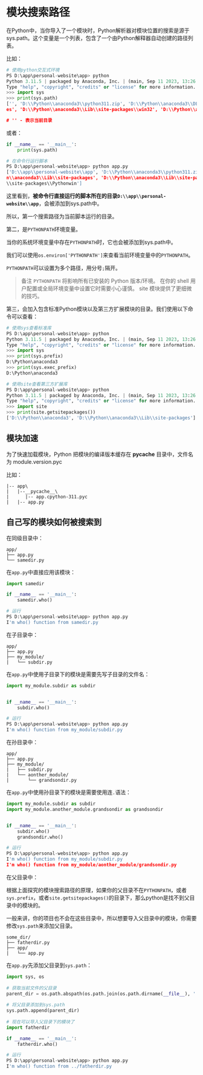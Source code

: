 # 模块搜索路径

在Python中，当你导入了一个模块时，Python解析器对模块位置的搜索是源于sys.path。这个变量是一个列表，包含了一个由Python解释器自动创建的路径列表。

比如：

```python
# 使用python交互式环境
PS D:\app\personal-website\app> python
Python 3.11.5 | packaged by Anaconda, Inc. | (main, Sep 11 2023, 13:26:23) [MSC v.1916 64 bit (AMD64)] on win32
Type "help", "copyright", "credits" or "license" for more information.
>>> import sys
>>> print(sys.path)
['', 'D:\\Python\\anaconda3\\python311.zip', 'D:\\Python\\anaconda3\\DLLs', 'D:\\Python\\anaconda3\\Lib', 'D:\\Python\\anaconda3', 'D:\\Python\\anaconda3\\Lib\\site-packag
es', 'D:\\Python\\anaconda3\\Lib\\site-packages\\win32', 'D:\\Python\\anaconda3\\Lib\\site-packages\\win32\\lib', 'D:\\Python\\anaconda3\\Lib\\site-packages\\Pythonwin']

# '' - 表示当前目录
```

或者：

```python
if __name__ == '__main__':
    print(sys.path)

# 在命令行运行脚本
PS D:\app\personal-website\app> python app.py
['D:\\app\\personal-website\\app', 'D:\\Python\\anaconda3\\python311.zip', 'D:\\Python\\anaconda3\\DLLs', 'D:\\Python\\anaconda3\\Lib', 'D:\\Python\\anaconda3', 'D:\\Pytho
n\\anaconda3\\Lib\\site-packages', 'D:\\Python\\anaconda3\\Lib\\site-packages\\win32', 'D:\\Python\\anaconda3\\Lib\\site-packages\\win32\\lib', 'D:\\Python\\anaconda3\\Lib
\\site-packages\\Pythonwin']
```

这里看到，**被命令行直接运行的脚本所在的目录`D:\\app\\personal-website\\app`**，会被添加到sys.path中。

所以，第一个搜索路径为当前脚本运行的目录。

第二，是`PYTHONPATH`环境变量。

当你的系统环境变量中存在`PYTHONPATH`时，它也会被添加到sys.path中。

我们可以使用`os.environ['PYTHONPATH']`来查看当前环境变量中的`PYTHONPATH`。

`PYTHONPATH`可以设置为多个路径，用分号`;`隔开。

> 备注 `PYTHONPATH` 将影响所有已安装的 Python 版本/环境。 在你的 shell 用户配置或全局环境变量中设置它时需要小心谨慎。 site 模块提供了更细微的技巧。

第三，会加入包含标准Python模块以及第三方扩展模块的目录。我们使用以下命令可以查看：

```python
# 使用sys查看标准库
PS D:\app\personal-website\app> python
Python 3.11.5 | packaged by Anaconda, Inc. | (main, Sep 11 2023, 13:26:23) [MSC v.1916 64 bit (AMD64)] on win32
Type "help", "copyright", "credits" or "license" for more information.
>>> import sys
>>> print(sys.prefix)
D:\Python\anaconda3
>>> print(sys.exec_prefix)
D:\Python\anaconda3

# 使用site查看第三方扩展库
PS D:\app\personal-website\app> python
Python 3.11.5 | packaged by Anaconda, Inc. | (main, Sep 11 2023, 13:26:23) [MSC v.1916 64 bit (AMD64)] on win32
Type "help", "copyright", "credits" or "license" for more information.
>>> import site
>>> print(site.getsitepackages())
['D:\\Python\\anaconda3', 'D:\\Python\\anaconda3\\Lib\\site-packages']
```

## 模块加速

为了快速加载模块，Python 把模块的编译版本缓存在 __pycache__ 目录中，文件名为 module.version.pyc

比如：

```
|-- app\
|   |--__pycache__\
|      |-- app.cpython-311.pyc
|   |-- app.py
```

## 自己写的模块如何被搜索到

在同级目录中：

```
app/  
├── app.py
└── samedir.py
```

在`app.py`中直接应用该模块：

```python
import samedir

if __name__ == '__main__':
    samedir.who()

# 运行
PS D:\app\personal-website\app> python app.py
I'm who() function from samedir.py
```

在子目录中：

```
app/  
├── app.py
├── my_module/
|   └── subdir.py
```

在`app.py`中使用子目录下的模块是需要先写子目录的文件名：

```python
import my_module.subdir as subdir


if __name__ == '__main__':
    subdir.who()

# 运行
PS D:\app\personal-website\app> python app.py
I'm who() function from my_module/subdir.py
```

在孙目录中：

```
app/  
├── app.py
├── my_module/
|   ├── subdir.py
|   └── aonther_module/
|       └── grandsondir.py
```

在`app.py`中使用孙目录下的模块是需要使用连`.`语法：

```python
import my_module.subdir as subdir
import my_module.another_module.grandsondir as grandsondir


if __name__ == '__main__':
    subdir.who()
    grandsondir.who()

# 运行
PS D:\app\personal-website\app> python app.py
I'm who() function from my_module/subdir.py
I'm who() function from my_module/aonther_module/grandsondir.py
```

在父目录中：

根据上面探究的模块搜索路径的原理，如果你的父目录不在`PYTHONPATH`，或者`sys.prefix`，或者`site.getsitepackages()`的目录下，那么python是找不到父目录中的模块的。

一般来讲，你的项目也不会在这些目录中，所以想要导入父目录中的模块，你需要修改`sys.path`来添加父目录。

```
some_dir/  
├── fatherdir.py
├── app/
|   └── app.py
```

在`app.py`先添加父目录到`sys.path`：

```python
import sys, os 
  
# 获取当前文件的父目录  
parent_dir = os.path.abspath(os.path.join(os.path.dirname(__file__), '..'))  
  
# 将父目录添加到sys.path  
sys.path.append(parent_dir)  
  
# 现在可以导入父目录下的模块了  
import fatherdir

if __name__ == '__main__':
    fatherdir.who()

# 运行
PS D:\app\personal-website\app> python app.py
I'm who() function from ../fatherdir.py
```